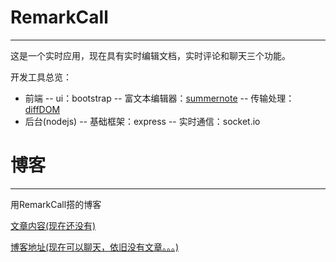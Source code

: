 # RemarkCall
---
这是一个实时应用，现在具有实时编辑文档，实时评论和聊天三个功能。

开发工具总览：

- 前端
-- ui：bootstrap
-- 富文本编辑器：[summernote](https://github.com/summernote/summernote/)
-- 传输处理：[diffDOM](https://github.com/fiduswriter/diffDOM)
- 后台(nodejs)
-- 基础框架：express
-- 实时通信：socket.io

# 博客
---
用RemarkCall搭的博客

[文章内容(现在还没有)](https://github.com/GargouillePao/remarkcall/tree/master/storage/articles)

[博客地址(现在可以聊天，依旧没有文章。。。)](http://www.gargouilledragon.org:50303/)
